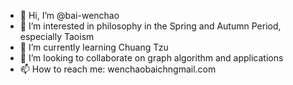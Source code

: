 - 👋 Hi, I’m @bai-wenchao
- 👀 I’m interested in philosophy in the Spring and Autumn Period, especially Taoism
- 🌱 I’m currently learning Chuang Tzu
- 💞️ I’m looking to collaborate on graph algorithm and applications
- 📫 How to reach me: wenchao<dot>bai<dot>chn<at>gmail.com

<!---
bai-wenchao/bai-wenchao is a ✨ special ✨ repository because its `README.md` (this file) appears on your GitHub profile.
You can click the Preview link to take a look at your changes.
--->
